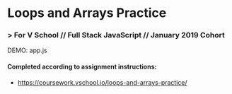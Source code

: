 # Loops and Arrays Practice
### > For V School // Full Stack JavaScript // January 2019 Cohort

DEMO: app.js

#### Completed according to assignment instructions: 
- https://coursework.vschool.io/loops-and-arrays-practice/
